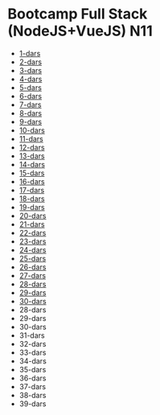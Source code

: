 # Bootcamp Full Stack (NodeJS+VueJS) N11

- [ 1-dars](https://github.com/xam1dullo/n11-nodejs/tree/1-dars)
- [ 2-dars](https://github.com/xam1dullo/n11-nodejs/tree/2-dars)
- [ 3-dars](https://github.com/xam1dullo/n11-nodejs/tree/3-dars)
- [ 4-dars](https://github.com/xam1dullo/n11-nodejs/tree/4-dars)
- [ 5-dars](https://github.com/xam1dullo/n11-nodejs/tree/5-dars)
- [ 6-dars](https://github.com/xam1dullo/n11-nodejs/tree/6-dars)
- [ 7-dars](https://github.com/xam1dullo/n11-nodejs/tree/7-dars)
- [ 8-dars](https://github.com/xam1dullo/n11-nodejs/tree/8-dars)
- [ 9-dars](https://github.com/xam1dullo/n11-nodejs/tree/9-dars)
- [10-dars](https://github.com/xam1dullo/n11-nodejs/tree/10-dars)
- [11-dars](https://github.com/xam1dullo/n11-nodejs/tree/11-dars)
- [12-dars](https://github.com/xam1dullo/n11-nodejs/tree/12-dars)
- [13-dars](https://github.com/xam1dullo/n11-nodejs/tree/13-dars)
- [14-dars](https://github.com/xam1dullo/n11-nodejs/tree/14-dars)
- [15-dars](https://github.com/xam1dullo/n11-nodejs/tree/15-dars)
- [16-dars](https://github.com/xam1dullo/n11-nodejs/tree/16-dars)
- [17-dars](https://github.com/xam1dullo/n11-nodejs/tree/17-dars)
- [18-dars](https://github.com/xam1dullo/n11-nodejs/tree/18-dars)
- [19-dars](https://github.com/xam1dullo/n11-nodejs/tree/19-dars)
- [20-dars](https://github.com/xam1dullo/n11-nodejs/tree/20-dars)
- [21-dars](https://github.com/xam1dullo/n11-nodejs/tree/21-dars)
- [22-dars](https://github.com/xam1dullo/n11-nodejs/tree/22-dars)
- [23-dars](https://github.com/xam1dullo/n11-nodejs/tree/23-dars)
- [24-dars](https://github.com/xam1dullo/n11-nodejs/tree/25-dars)
- [25-dars](https://github.com/xam1dullo/n11-nodejs/tree/25-dars)
- [26-dars](https://github.com/xam1dullo/n11-nodejs/tree/26-dars)
- [27-dars](https://github.com/xam1dullo/n11-nodejs/tree/27-dars)
- [28-dars](https://github.com/xam1dullo/n11-nodejs/tree/28-dars)
- [29-dars](https://github.com/xam1dullo/n11-nodejs/tree/29-dars)
- [30-dars](https://github.com/xam1dullo/n11-nodejs/tree/30-dars)
- 28-dars
- 29-dars
- 30-dars
- 31-dars
- 32-dars
- 33-dars
- 34-dars
- 35-dars
- 36-dars
- 37-dars
- 38-dars
- 39-dars
